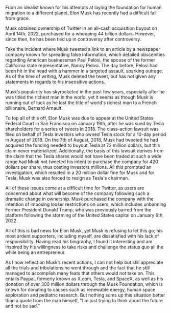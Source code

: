

From an idealist known for his attempts at laying the foundation for
human migration to a different planet, Elon Musk has recently had a
difficult fall from grace.

Musk obtained ownership of Twitter in an all-cash acquisition buyout on
April 14th, 2022, purchased for a whooping 44 billion dollars. However,
since then, he has been tied up in controversy after controversy.

Take the incident where Musk tweeted a link to an article by a newspaper
company known for spreading false information, which detailed
obscenities regarding American businessman Paul Pelosi, the spouse of
the former California state representative, Nancy Pelosi. The day
before, Pelosi had been hit in the head with a hammer in a targeted
assault, sparking outrage. As of the time of writing, Musk deleted the
tweet, but has not given any statements in regards to his insensitive
actions.

Musk’s popularity has skyrocketed in the past few years, especially
after he was titled the richest man in the world, yet it seems as though
Musk is running out of luck as he lost the title of world's richest man
to a French billionaire, Bernard Arnault.

To top all of this off, Elon Musk was due to appear at the United States
Federal Court in San Francisco on January 19th, after he was sued by
Tesla shareholders for a series of tweets in 2018. The class-action
lawsuit was filed on behalf of Tesla investors who owned Tesla stock for
a 10-day period in August of 2018. On the 7th of August, 2018, Musk had
tweeted he had acquired the funding needed to buyout Tesla at 72 million
dollars, but this claim never materialized. Additionally, the basis of
this lawsuit derives from the claim that the Tesla shares would not have
been traded at such a wide range had Musk not tweeted his intent to
purchase the company for 420 dollars per share, thus costing investors
millions. All this prompted an investigation, which resulted in a 20
million dollar fine for Musk and for Tesla; Musk was also forced to
resign as Tesla's chairman.

All of these issues come at a difficult time for Twitter, as users are
concerned about what will become of the company following such a
dramatic change in ownership. Musk purchased the company with the
intention of imposing looser restrictions on users, which includes
unbanning Former President Donald Trump, who was previously barred from
the platform following the storming of the United States capital on
January 6th, 2022.

All of this is bad news for Elon Musk, yet Musk is refusing to let this
go; his most ardent supporters, including myself, are dissatisfied with
his lack of responsibility. Having read his biography, I found it
interesting and am inspired by his willingness to take risks and
challenge the status quo all the while being an entrepreneur.

As I now reflect on Musk’s recent actions, I can not help but still
appreciate all the trials and tribulations he went through and the fact
that he still managed to accomplish many feats that others would not
take on. This entails Paypal, formerly known as X.com, Tesla, and
SpaceX, as well as his donation of over 300 million dollars through the
Musk Foundation, which is known for donating to causes such as renewable
energy, human space exploration and pediatric research. But nothing sums
up this situation better than a quote from the man himself, "I'm just
trying to think about the future and not be sad.”
